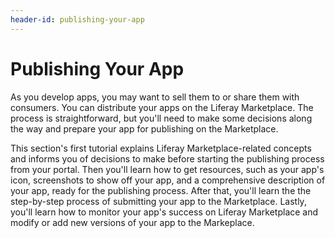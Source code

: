 ```yaml
---
header-id: publishing-your-app
---
```


# Publishing Your App

As you develop apps, you may want to sell them to or share them with consumers.
You can distribute your apps on the Liferay Marketplace. The process is
straightforward, but you'll need to make some decisions along the way and
prepare your app for publishing on the Marketplace. 

This section's first tutorial explains Liferay Marketplace-related concepts and
informs you of decisions to make before starting the publishing process from
your portal. Then you'll learn how to get resources, such as your app's icon,
screenshots to show off your app, and a comprehensive description of your app,
ready for the publishing process. After that, you'll learn the the step-by-step
process of submitting your app to the Marketplace. Lastly, you'll learn how to
monitor your app's success on Liferay Marketplace and modify or add new versions
of your app to the Markeplace. 

